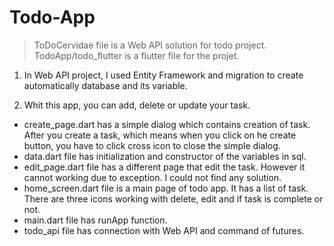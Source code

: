 # Todo-App

>  ToDoCervidae file is a Web API solution for todo project. TodoApp/todo_flutter is a flutter file for the projet.

1. In Web API project, I used Entity Framework and migration to create automatically database and its variable.

2. Whit this app, you can add, delete or update your task.

- create_page.dart has a simple dialog which contains creation of task. After you create a task, which means when
you click on he create button, you have to click cross icon to close the simple dialog.
- data.dart file has initialization and constructor of the variables in sql.
- edit_page.dart file has a different page that edit the task. However it cannot working due to exception. I could
not find any solution.
- home_screen.dart file is a main page of todo app. It has a list of task. There are three icons working with
delete, edit and if task is complete or not.
- main.dart file has runApp function.
- todo_api file has connection with Web API and command of futures.
